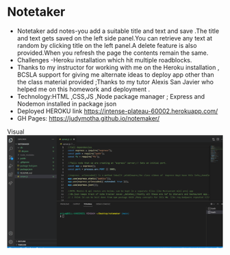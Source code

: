 # Notetaker
* Notetaker add notes-you add a suitable title and text and save .The title and text gets saved on the left side panel.You can retrieve any text at random by clicking title on the left panel.A delete feature is also provided.When you refresh the page the contents remain the same.
* Challenges -Heroku installation which hit multiple roadblocks.
* Thanks to my instructor for working with me on the Heroku installation , BCSLA support for giving me alternate ideas to deploy app other than the class material provided ;Thanks to my tutor Alexis San Javier who helped me on this homework and deployment .
* Technology:HTML ,CSS,JS ,Node package manager ;  Express and Nodemon installed in package json
*  Deployed HEROKU link   https://intense-plateau-60002.herokuapp.com/
*  GH Pages: https://judymotha.github.io/notemaker/

Visual 
<img src="./Notemaker.gif">
